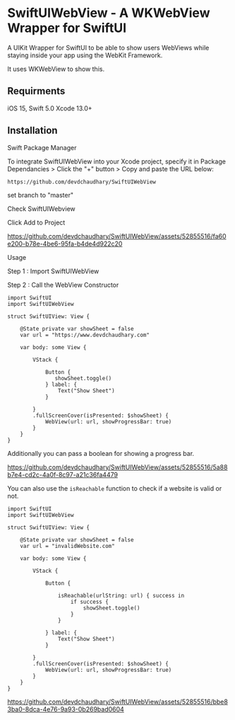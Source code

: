 # SwiftUIWebView - A WKWebView Wrapper for SwiftUI

A UIKit Wrapper for SwiftUI to be able to show users WebViews while staying inside your app using the WebKit Framework.

It uses WKWebView to show this.

## Requirments

iOS 15,
Swift 5.0
Xcode 13.0+

## Installation

Swift Package Manager

To integrate SwiftUIWebView into your Xcode project, specify it in Package Dependancies > Click the "+" button > Copy and paste the URL below:

```https://github.com/devdchaudhary/SwiftUIWebView```

set branch to "master"

Check SwiftUIWebview

Click Add to Project

https://github.com/devdchaudhary/SwiftUIWebView/assets/52855516/fa60e200-b78e-4be6-95fa-b4de4d922c20

Usage

Step 1 : Import SwiftUIWebView

Step 2 : Call the WebView Constructor

```
import SwiftUI
import SwiftUIWebView

struct SwiftUIView: View {

    @State private var showSheet = false
    var url = "https://www.devdchaudhary.com"
        
    var body: some View {
        
        VStack {

            Button {
               showSheet.toggle()
            } label: {
                Text("Show Sheet")
            }
            
        }
        .fullScreenCover(isPresented: $showSheet) {
            WebView(url: url, showProgressBar: true)
        }
    }
}
```

Additionally you can pass a boolean for showing a progress bar.

https://github.com/devdchaudhary/SwiftUIWebView/assets/52855516/5a88b7e4-cd2c-4a0f-8c97-a21c36fa4479

You can also use the `isReachable` function to check if a website is valid or not.

```
import SwiftUI
import SwiftUIWebView

struct SwiftUIView: View {

    @State private var showSheet = false
    var url = "invalidWebsite.com"
        
    var body: some View {
        
        VStack {

            Button {
                
                isReachable(urlString: url) { success in
                    if success {
                        showSheet.toggle()
                    }
                }
                
            } label: {
                Text("Show Sheet")
            }
            
        }
        .fullScreenCover(isPresented: $showSheet) {
            WebView(url: url, showProgressBar: true)
        }
    }
}

```

https://github.com/devdchaudhary/SwiftUIWebView/assets/52855516/bbe83ba0-8dca-4e76-9a93-0b269bad0604




